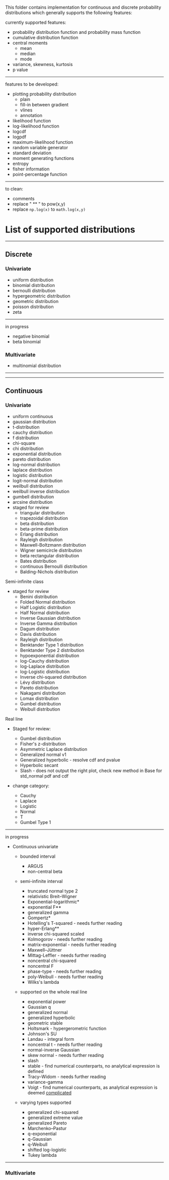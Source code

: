 This folder contains implementation for continuous and discrete probability distributions which generally supports the following features:

currently supported features:
- probability distribution function and probability mass function
- cumulative distribution function 
- central moments 
    - mean 
    - median
    - mode 
- variance, skewness, kurtosis
- p value
----
features to be developed:
- plotting probability distribution
    - plain
    - fill-in between gradient 
    - vlines
    - annotation 
- likelihood function
- log-likelihood function
- logcdf
- logpdf
- maximum-likelihood function
- random variable generator 
- standard deviation
- moment generating functions 
- entropy
- fisher information
- point-percentage function 

----
to clean:
- comments
- replace " ** " to pow(x,y)
- replace `np.log(x)` to `math.log(x,y)`
# List of supported distributions 
---
## Discrete 
### Univariate 
- uniform distribution
- binomial distribution
- bernoulli distribution
- hypergeometric distribution
- geometric distribution
- poisson distribution
- zeta 
--- 
in progress 
- negative binomial 
- beta binomial
### Multivariate
- multinomial distribution
----
----
## Continuous
### Univariate 

- uniform continuous
- gaussian distribution
- t-distribution
- cauchy distribution
- f distribution
- chi-square
- chi distribution
- exponential distribution
- pareto distribution
- log-normal distribution
- laplace distribution
- logistic distribution
- logit-normal distribution
- weilbull distribution
- weilbull inverse distribution
- gumbell distribution
- arcsine distribution
- staged for review
    - triangular distribution
    - trapezoidal distribution
    - beta distribution
    - beta-prime distribution
    - Erlang distribution
    - Rayleigh distribution
    - Maxwell-Boltzmann distribution
    - Wigner semicircle distribution
    - beta rectangular distribution
    - Bates distribution
    - continuous Bernoulli distribution
    - Balding-Nichols distribution

Semi-infinite class
- staged for review
    - Benini distribution
    - Folded Normal distribution
    - Half Logistic distribution
    - Half Normal distribution
    - Inverse Gaussian distribution
    - Inverse Gamma distribution
    - Dagum distribution
    - Davis distribution
    - Rayleigh distribution
    - Benktander Type 1 distribution
    - Benktander Type 2 distribution
    - hypoexponential distribution
    - log-Cauchy distribution
    - log-Laplace distribution
    - log-Logistic distribution
    - Inverse chi-squared distribution
    - Lévy distribution
    - Pareto distribution
    - Nakagami distribution
    <!-- - Rice -->
    - Lomax distribution
    - Gumbel distribution
    - Weibull distribution

Real line
- Staged for review:
    - Gumbel  distribution
    - Fisher's z-distribution
    - Asymmetric Laplace distribution
    - Generalized normal v1
    - Generalized hyperbolic - resolve cdf and pvalue
    - Hyperbolic secant
    - Slash - does not output the right plot, check new method in Base for std_normal pdf and cdf 

- change category:
    - Cauchy
    - Laplace
    - Logistic
    - Normal
    - T
    - Gumbel Type 1

----
in progress
- Continuous univariate 
    - bounded interval
        - ARGUS
        - non-central beta

    - semi-infinite interval
        - truncated normal type 2
        - relativistic Breit–Wigner 
        - Exponential-logarithmic*
        - exponential F**
        - generalized gamma
        - Gompertz*
        - Hotelling's T-squared - needs further reading
        - hyper-Erlang**
        - inverse chi-squared scaled 
        - Kolmogorov - needs further reading
        - matrix-exponential - needs further reading
        - Maxwell–Jüttner
        - Mittag-Leffler - needs further reading
        - noncentral chi-squared
        - noncentral F
        - phase-type - needs further reading
        - poly-Weibull - needs further reading
        - Wilks's lambda

    - supported on the whole real line 
        - exponential power
        - Gaussian q
        - generalized normal
        - generalized hyperbolic
        - geometric stable
        - Holtsmark - hypergerometric function
        - Johnson's SU
        - Landau - integral form
        - noncentral t - needs further reading
        - normal-inverse Gaussian
        - skew normal - needs further reading
        - slash
        - stable - find numerical counterparts, no analytical expression is defined
        - Tracy–Widom - needs further reading
        - variance-gamma
        - Voigt -  find numerical counterparts, as analytical expression is deemed [complicated](https://en.wikipedia.org/wiki/Voigt_profile)
        
    - varying types supported
        - generalized chi-squared
        - generalized extreme value
        - generalized Pareto
        - Marchenko–Pastur
        - q-exponential
        - q-Gaussian
        - q-Weibull
        - shifted log-logistic
        - Tukey lambda

----
### Multivariate
